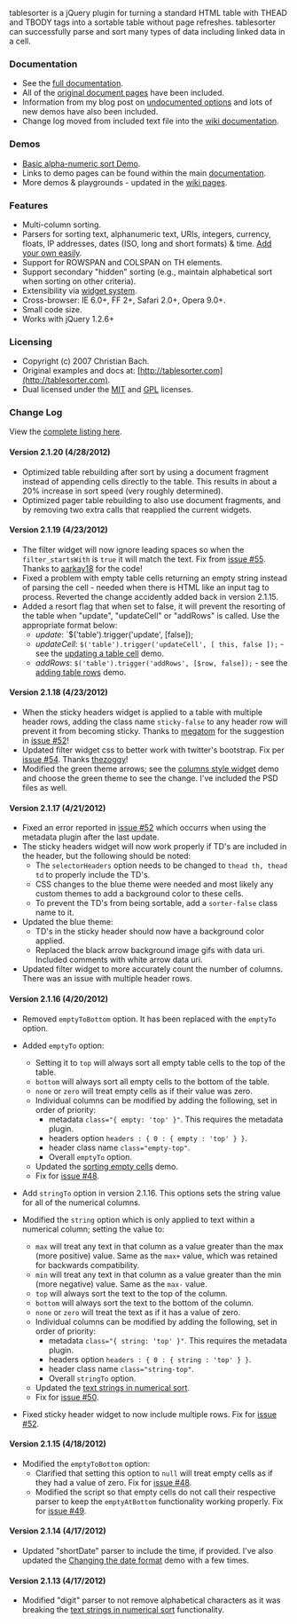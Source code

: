 tablesorter is a jQuery plugin for turning a standard HTML table with THEAD and TBODY tags into a sortable table without page refreshes.
tablesorter can successfully parse and sort many types of data including linked data in a cell.

### Documentation

* See the [full documentation](http://mottie.github.com/tablesorter/docs/).
* All of the [original document pages](http://tablesorter.com/docs/) have been included.
* Information from my blog post on [undocumented options](http://wowmotty.blogspot.com/2011/06/jquery-tablesorter-missing-docs.html) and lots of new demos have also been included.
* Change log moved from included text file into the [wiki documentation](https://github.com/Mottie/tablesorter/wiki/Change).

### Demos

* [Basic alpha-numeric sort Demo](http://mottie.github.com/tablesorter/).
* Links to demo pages can be found within the main [documentation](http://mottie.github.com/tablesorter/docs/).
* More demos & playgrounds - updated in the [wiki pages](https://github.com/Mottie/tablesorter/wiki).

### Features

* Multi-column sorting.
* Parsers for sorting text, alphanumeric text, URIs, integers, currency, floats, IP addresses, dates (ISO, long and short formats) &amp; time. [Add your own easily](http://mottie.github.com/tablesorter/docs/example-parsers.html).
* Support for ROWSPAN and COLSPAN on TH elements.
* Support secondary "hidden" sorting (e.g., maintain alphabetical sort when sorting on other criteria).
* Extensibility via [widget system](http://mottie.github.com/tablesorter/docs/example-widgets.html).
* Cross-browser: IE 6.0+, FF 2+, Safari 2.0+, Opera 9.0+.
* Small code size.
* Works with jQuery 1.2.6+

### Licensing

* Copyright (c) 2007 Christian Bach.
* Original examples and docs at: [http://tablesorter.com](http://tablesorter.com).
* Dual licensed under the [MIT](http://www.opensource.org/licenses/mit-license.php) and [GPL](http://www.gnu.org/licenses/gpl.html) licenses.

### Change Log

View the [complete listing here](https://github.com/Mottie/tablesorter/wiki/Change).

#### Version 2.1.20 (4/28/2012)

* Optimized table rebuilding after sort by using a document fragment instead of appending cells directly to the table. This results in about a 20% increase in sort speed (very roughly determined).
* Optimized pager table rebuilding to also use document fragments, and by removing two extra calls that reapplied the current widgets.

#### Version 2.1.19 (4/23/2012)

* The filter widget will now ignore leading spaces so when the `filter_startsWith` is `true` it will match the text. Fix from [issue #55](https://github.com/Mottie/tablesorter/issues/55). Thanks to [aarkay18](https://github.com/aarkay18) for the code!
* Fixed a problem with empty table cells returning an empty string instead of parsing the cell - needed when there is HTML like an input tag to process. Reverted the change accidently added back in version 2.1.15.
* Added a resort flag that when set to false, it will prevent the resorting of the table when "update", "updateCell" or "addRows" is called. Use the appropriate format below:
  * *update*: `$('table').trigger('update', [false]);
  * *updateCell*: `$('table').trigger('updateCell', [ this, false ]);` - see the [updating a table cell](http://mottie.github.com/tablesorter/docs/example-update-cell.html) demo.
  * *addRows*: `$('table').trigger('addRows', [$row, false]);` - see the [adding table rows](http://mottie.github.com/tablesorter/docs/example-add-rows.html) demo.

#### Version 2.1.18 (4/23/2012)

* When the sticky headers widget is applied to a table with multiple header rows, adding the class name `sticky-false` to any header row will prevent it from becoming sticky. Thanks to [megatom](https://github.com/megatom) for the suggestion in [issue #52](https://github.com/Mottie/tablesorter/issues/52#issuecomment-5261303)!
* Updated filter widget css to better work with twitter's bootstrap. Fix per [issue #54](https://github.com/Mottie/tablesorter/issues/54). Thanks [thezoggy](https://github.com/thezoggy)!
* Modified the green theme arrows; see the [columns style widget](http://mottie.github.com/tablesorter/docs/example-widget-columns.html) demo and choose the green theme to see the change. I've included the PSD files as well.

#### Version 2.1.17 (4/21/2012)

* Fixed an error reported in [issue #52](https://github.com/Mottie/tablesorter/issues/52) which occurrs when using the metadata plugin after the last update.
* The sticky headers widget will now work properly if TD's are included in the header, but the following should be noted:
  * The `selectorHeaders` option needs to be changed to `thead th, thead td` to properly include the TD's.
  * CSS changes to the blue theme were needed and most likely any custom themes to add a background color to these cells.
  * To prevent the TD's from being sortable, add a `sorter-false` class name to it.
* Updated the blue theme:
  * TD's in the sticky header should now have a background color applied.
  * Replaced the black arrow background image gifs with data uri. Included comments with white arrow data uri.
* Updated filter widget to more accurately count the number of columns. There was an issue with multiple header rows.

#### Version 2.1.16 (4/20/2012)

* Removed `emptyToBottom` option. It has been replaced with the `emptyTo` option.
* Added `emptyTo` option:
  * Setting it to `top` will always sort all empty table cells to the top of the table.
  * `bottom` will always sort all empty cells to the bottom of the table.
  * `none` or `zero` will treat empty cells as if their value was zero.
  * Individual columns can be modified by adding the following, set in order of priority:
      * metadata `class="{ empty: 'top' }"`. This requires the metadata plugin.
      * headers option `headers : { 0 : { empty : 'top' } }`.
      * header class name `class="empty-top"`.
      * Overall `emptyTo` option.
  * Updated the [sorting empty cells](http://mottie.github.com/tablesorter/docs/example-option-sort-empty.html) demo.
  * Fix for [issue #48](https://github.com/Mottie/tablesorter/issues/48).

* Add `stringTo` option in version 2.1.16. This options sets the string value for all of the numerical columns.
* Modified the `string` option which is only applied to text within a numerical column; setting the value to:
  * `max` will treat any text in that column as a value greater than the max (more positive) value. Same as the `max+` value, which was retained for backwards compatibility.
  * `min` will treat any text in that column as a value greater than the min (more negative) value. Same as the `max-` value.
  * `top` will always sort the text to the top of the column.
  * `bottom` will always sort the text to the bottom of the column.
  * `none` or `zero` will treat the text as if it has a value of zero.
  * Individual columns can be modified by adding the following, set in order of priority:
      * metadata `class="{ string: 'top' }"`. This requires the metadata plugin.
      * headers option `headers : { 0 : { string : 'top' } }`.
      * header class name `class="string-top"`.
      * Overall `stringTo` option.
  * Updated the [text strings in numerical sort](http://mottie.github.com/tablesorter/docs/example-options-headers-digits-strings.html).
  * Fix for [issue #50](https://github.com/Mottie/tablesorter/issues/50).

* Fixed sticky header widget to now include multiple rows. Fix for [issue #52](https://github.com/Mottie/tablesorter/issues/52).

#### Version 2.1.15 (4/18/2012)

* Modified the `emptyToBottom` option:
  * Clarified that setting this option to `null` will treat empty cells as if they had a value of zero. Fix for [issue #48](https://github.com/Mottie/tablesorter/issues/48).
  * Modified the script so that empty cells do not call their respective parser to keep the `emptyAtBottom` functionality working properly. Fix for [issue #49](https://github.com/Mottie/tablesorter/issues/49).

#### Version 2.1.14 (4/17/2012)

* Updated "shortDate" parser to include the time, if provided. I've also updated the [Changing the date format](http://mottie.github.com/tablesorter/docs/example-option-date-format.html) demo with a few times.

#### Version 2.1.13 (4/17/2012)

* Modified "digit" parser to not remove alphabetical characters as it was breaking the [text strings in numerical sort](http://mottie.github.com/tablesorter/docs/example-options-headers-digits-strings.html) functionality.
